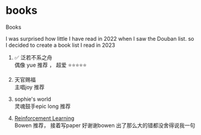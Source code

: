 # books
Books 

I was surprised how little I have read in 2022 when I saw the Douban list.
so I decided to create a book list I read in 2023

1. ✅ 泛若不系之舟 \
偶像 yue 推荐 ， 超爱 ⭐️⭐️⭐️⭐️⭐️

2. 天官赐福 \
主唱joy 推荐

3. sophie's world \
灵魂鼓手epic long 推荐

4. [Reinforcement Learning](https://github.com/fangya18/books/blob/main/SuttonBartoIPRLBook2ndEd.pdf) \
Bowen 推荐， 接着写paper
好谢谢bowen 出了那么大的错都没舍得说我一句
